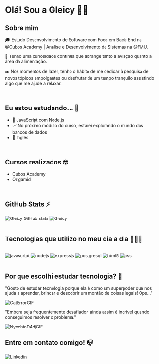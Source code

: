 # Olá! Sou a Gleicy 👋🏻


## Sobre mim
🎓 Estudo Desenvolvimento de Software com Foco em Back-End na @Cubos Academy | Análise e Desenvolvimento de Sistemas na @FMU.

🔎 Tenho uma curiosidade contínua que abrange tanto a aviação quanto a área da alimentação.

✒️ Nos momentos de lazer, tenho o hábito de me dedicar à pesquisa de novos tópicos empolgantes ou desfrutar de um tempo tranquilo assistindo algo que me ajude a relaxar.



<br/>

## Eu estou estudando... 🧩

- 🔭  JavaScript com Node.js
- 📈  No próximo módulo do curso, estarei explorando o mundo dos bancos de dados
- 📖 Inglês
<br/>


## Cursos realizados 🤓
- Cubos Academy
- Origamid
<br/>



## GitHub Stats ⚡
![Gleicy GitHub stats](https://github-readme-stats.vercel.app/api?username=gleicys&show_icons=true&theme=radical)
![Gleicy ](https://github-readme-stats.vercel.app/api/top-langs/?username=gleicys&theme=radical)
<br/>
<br/>


## Tecnologias que utilizo no meu dia a dia 👩🏻‍💻

<div style= "display:inline-block"><br/>
  <img alt="javascript" src="https://img.shields.io/badge/JavaScript-F7DF1E?style=for-the-badge&logo=javascript&logoColor=black"/>
   <img  alt="nodejs" src="https://img.shields.io/badge/Node.js-43853D?style=for-the-badge&logo=node.js&logoColor=white"/>
   <img  alt="expressjs" src="https://img.shields.io/badge/Express.js-404D59?style=for-the-badge"/>
  <img  alt="postgresql" src="https://img.shields.io/badge/PostgreSQL-316192?style=for-the-badge&logo=postgresql&logoColor=white"/>
  <img  alt="html5" src="https://img.shields.io/badge/HTML5-E34F26?style=for-the-badge&logo=html5&logoColor=white"/>
   <img  alt="css" src="https://img.shields.io/badge/CSS3-1572B6?style=for-the-badge&logo=css3&logoColor=white"/>
</div>
<br/>
<br/>


## Por que escolhi estudar tecnologia? 🤔

"Gosto de estudar tecnologia porque ela é como um superpoder que nos ajuda a aprender, brincar e descobrir um montão de coisas legais! Ops..."

![CatErrorGIF](https://github.com/GleicyS/GleicyS/assets/69402359/1739e85c-8807-4763-a6fb-3ed05501de1e)

"Embora seja frequentemente desafiador, ainda assim é incrível quando conseguimos resolver o problema." 

![NyochioD4djGIF](https://github.com/GleicyS/GleicyS/assets/69402359/65d101fd-676d-491c-a389-da77880fc6b3)


## Entre em contato comigo! 📭
[![Linkedin](https://img.shields.io/badge/LinkedIn-0077B5?style=for-the-badge&logo=linkedin&logoColor=white)](https://www.linkedin.com/in/gleicy-silva-6393541b9/)
